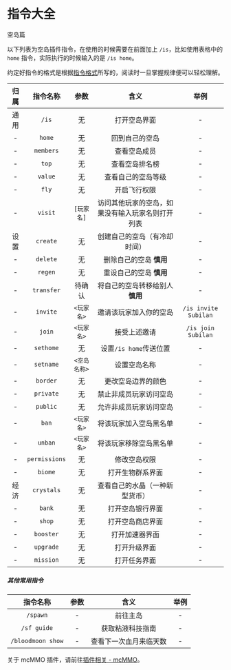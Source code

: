 # 指令大全

<span class="subtitle">空岛篇</span>

以下列表为空岛插件指令，在使用的时候需要在前面加上 `/is`，比如使用表格中的 `home` 指令，实际执行的时候输入的是 `/is home`。

约定好指令的格式是根据[指令格式](//docs.sotap.dev/#/wiki/command-format.md)所写的，阅读时一旦掌握规律便可以轻松理解。

| 归属  |   指令名称    |      参数      |                         含义                         |         举例         |
| :---: | :-----------: | :------------: | :--------------------------------------------------: | :------------------: |
| 通用  |     `/is`     |       无       |                     打开空岛界面                     |          -           |
|   -   |    `home`     |       无       |                    回到自己的空岛                    |          -           |
|   -   |   `members`   |       无       |                     查看空岛成员                     |          -           |
|   -   |     `top`     |       无       |                    查看空岛排名榜                    |          -           |
|   -   |    `value`    |       无       |                  查看自己的空岛等级                  |          -           |
|   -   |     `fly`     |       无       |                     开启飞行权限                     |          -           |
|   -   |    `visit`    |   `[玩家名]`   |   访问其他玩家的空岛，如果没有输入玩家名则打开列表   |          -           |
| 设置  |   `create`    |       无       |             创建自己的空岛（有冷却时间）             |          -           |
|   -   |   `delete`    |       无       |               删除自己的空岛 **慎用**                |          -           |
|   -   |    `regen`    |       无       |               重设自己的空岛 **慎用**                |          -           |
|   -   |  `transfer`   |     待确认     |           将自己的空岛转移给别人 **慎用**            |          -           |
|   -   |   `invite`    |   `<玩家名>`   |                邀请该玩家加入你的空岛                | `/is invite Subilan` |
|   -   |    `join`     |   `<玩家名>`   |                     接受上述邀请                     |  `/is join Subilan`  |
|   -   |   `sethome`   |       无       |                设置`/is home`传送位置                |          -           |
|   -   |   `setname`   |  `<空岛名称>`  |                     设置空岛名称                     |          -           |
|   -   |   `border`    |       无       |                  更改空岛边界的颜色                  |          -           |
|   -   |   `private`   |       无       |                禁止非成员玩家访问空岛                |          -           |
|   -   |   `public`    |       无       |                允许非成员玩家访问空岛                |          -           |
|   -   |     `ban`     |   `<玩家名>`   |                将该玩家加入空岛黑名单                |          -           |
|   -   |    `unban`    |   `<玩家名>`   |                将该玩家移除空岛黑名单                |          -           |
|   -   | `permissions` |       无       |                     修改空岛权限                     |          -           |
|   -   |    `biome`    |       无       |                   打开生物群系界面                   |          -           |
| 经济  |  `crystals`   |       无       |            查看自己的水晶（一种新型货币）            |          -           |
|   -   |    `bank`     |       无       |                   打开空岛银行界面                   |          -           |
|   -   |    `shop`     |       无       |                   打开空岛商店界面                   |          -           |
|   -   |   `booster`   |       无       |                    打开加速器界面                    |          -           |
|   -   |   `upgrade`   |       无       |                     打开升级界面                     |          -           |
|   -   |   `mission`   |       无       |                     打开任务界面                     |          -           |

##### 其他常用指令

|     指令名称      | 参数  |          含义          | 举例  |
| :---------------: | :---: | :--------------------: | :---: |
|      `/spawn`     |   -   |        前往主岛        |   -   |
|    `/sf guide`    |   -   |    获取粘液科技指南    |   -   |
| `/bloodmoon show` |   -   | 查看下一次血月来临天数 |   -   |

关于 mcMMO 插件，请前往[插件相关 - mcMMO](/plugins/mcmmo-commands.md)。
